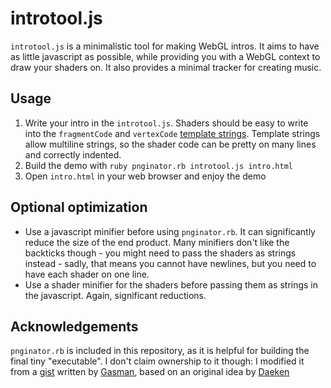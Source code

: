 # introtool.js

`introtool.js` is a minimalistic tool for making WebGL intros. It aims to have as little javascript as possible, while providing you with a WebGL context to draw your shaders on. It also provides a minimal tracker for creating music.

## Usage

1. Write your intro in the `introtool.js`. Shaders should be easy to write into the `fragmentCode` and `vertexCode` [template strings](https://developer.mozilla.org/en-US/docs/Web/JavaScript/Reference/template_strings). Template strings allow multiline strings, so the shader code can be pretty on many lines and correctly indented.
2. Build the demo with `ruby pnginator.rb introtool.js intro.html`
3. Open `intro.html` in your web browser and enjoy the demo

## Optional optimization

- Use a javascript minifier before using `pnginator.rb`. It can significantly reduce the size of the end product. Many minifiers don't like the backticks though - you might need to pass the shaders as strings instead - sadly, that means you cannot have newlines, but you need to have each shader on one line.
- Use a shader minifier for the shaders before passing them as strings in the javascript. Again, significant reductions.

## Acknowledgements

`pnginator.rb` is included in this repository, as it is helpful for building the final tiny "executable". I don't claim ownership to it though: I modified it from a [gist](https://gist.github.com/gasman/2560551) written by [Gasman](http://matt.west.co.tt), based on an original idea by [Daeken](http://daeken.com/superpacking-js-demos)